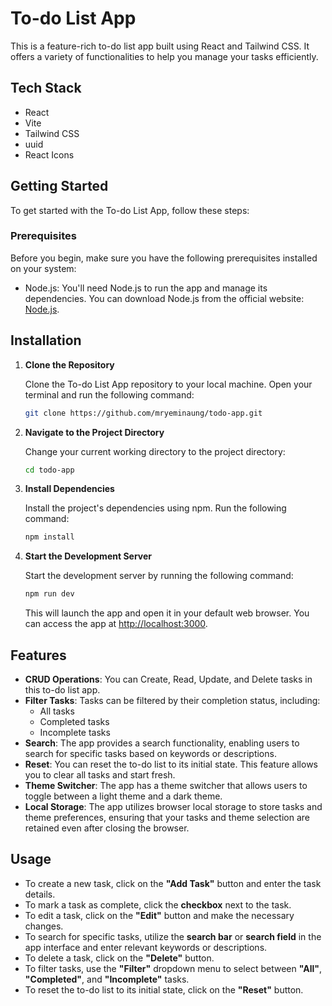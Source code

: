 # To-do List App

This is a feature-rich to-do list app built using React and Tailwind CSS. It offers a variety of functionalities to help you manage your tasks efficiently.

## Tech Stack

- React
- Vite
- Tailwind CSS
- uuid
- React Icons

## Getting Started

To get started with the To-do List App, follow these steps:

### Prerequisites

Before you begin, make sure you have the following prerequisites installed on your system: 

- Node.js: You'll need Node.js to run the app and manage its dependencies. You can download Node.js from the official website: [Node.js](https://nodejs.org/).

## Installation

1. **Clone the Repository**

   Clone the To-do List App repository to your local machine. Open your terminal and run the following command:
   ```bash
   git clone https://github.com/mryeminaung/todo-app.git
   ```
2. **Navigate to the Project Directory**

    Change your current working directory to the project directory:
    ```bash
    cd todo-app
    ```

3. **Install Dependencies**

    Install the project's dependencies using npm. Run the following command:
    ```bash 
    npm install
    ```
4. **Start the Development Server**

    Start the development server by running the following command:
    ```bash
    npm run dev
    ```
    This will launch the app and open it in your default web browser. You can access the app at [http://localhost:3000](https://localhost:3000).

## Features

- **CRUD Operations**: You can Create, Read, Update, and Delete tasks in this to-do list app.
- **Filter Tasks**: Tasks can be filtered by their completion status, including:
  - All tasks
  - Completed tasks
  - Incomplete tasks
- **Search**: The app provides a search functionality, enabling users to search for specific tasks based on keywords or descriptions.
- **Reset**: You can reset the to-do list to its initial state. This feature allows you to clear all tasks and start fresh.
- **Theme Switcher**: The app has a theme switcher that allows users to toggle between a light theme and a dark theme.
- **Local Storage**: The app utilizes browser local storage to store tasks and theme preferences, ensuring that your tasks and theme selection are retained even after closing the browser.

## Usage

- To create a new task, click on the **"Add Task"** button and enter the task details.
- To mark a task as complete, click the **checkbox** next to the task.
- To edit a task, click on the **"Edit"** button and make the necessary changes.
- To search for specific tasks, utilize the **search bar** or **search field** in the app interface and enter relevant keywords or descriptions.
- To delete a task, click on the **"Delete"** button.
- To filter tasks, use the **"Filter"** dropdown menu to select between **"All"**, **"Completed"**, and **"Incomplete"** tasks.
- To reset the to-do list to its initial state, click on the **"Reset"** button.


